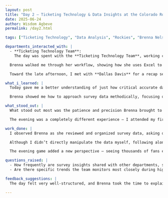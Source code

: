 ```yaml
---
layout: post
title: "Day 2 – Ticketing Technology & Data Insights at the Colorado Rockies"
date: 2025-06-24
author: Wisdom Agbeve
permalink: /day2.html

tags: ["Ticketing Technology", "Data Analysis", "Rockies", "Brenna Nelson"]

departments_interacted_with: |
  - **Ticketing Technology Team**: 
    The day was spent with the **Ticketing Technology Team**, working closely with **Brenna Nelson**. She gave me a detailed look at how survey       data feeds into decision-making across the organization, explaining how each response — from fan satisfaction to entry experiences — is         carefully reviewed and organized.  

  Brenna walked me through her workflow, showing how she uses Excel to sort, filter, and interpret information in ways that help the team identify trends. Watching her work made me realize how much effort goes into ensuring that data stays reliable enough to guide real decisions.  

  Toward the late afternoon, I met with **Dallas Davis** for a recap session, where we reflected on what I had observed and talked briefly about the plan for the next day.

what_i_learned: |
  Today gave me a better understanding of just how critical accurate data is to the fan experience. Survey responses aren’t just collected and stored — they’re actively used to spot patterns, improve services, and anticipate issues before they happen.  

  Brenna showed me how to approach survey data methodically, focusing on consistency and careful validation to make sure nothing is overlooked. I also learned how important it is to think about the fan’s perspective while looking at numbers; every row in a spreadsheet represents a real experience inside the ballpark.

what_stood_out: |
  What stood out most was the patience and precision Brenna brought to her work. She explained why even small formatting errors or mislabeling could throw off a report, which really highlighted how much attention to detail this role demands.  

  The evening was a completely different experience — I attended my first live baseball game as the Rockies played the Dodgers. The energy in the ballpark was electric, and for the first time, I was able to connect what I had learned during the day to what I was seeing around me. Watching fans enjoy the game, moving smoothly through gates, and finding their seats easily made me appreciate how behind-the-scenes work like ticketing technology directly shapes these moments.

work_done: |
  I observed Brenna as she reviewed and organized survey data, asking questions as she explained her reasoning for different steps. She showed me how she uses Excel functions like pivot tables to organize responses and track emerging trends.  

  Although I didn’t directly manipulate the data myself, following along with her process gave me valuable insight into how the team maintains the quality and accuracy of its reports.  

  The evening game added a new perspective — seeing thousands of fans entering the ballpark and enjoying themselves felt like a real-world extension of the data work, showing how operations, technology, and fan experience are all connected.

questions_raised: |
  - How frequently are survey insights shared with other departments, such as PR or operations?  
  - Are there specific trends the team monitors most closely during high-attendance games like Rockies vs. Dodgers?  

feedback_suggestions: |
  The day felt very well-structured, and Brenna took the time to explain not just what she was doing but why it mattered. Seeing a game later the same day made everything feel much more connected — it was a great way to understand how the work we discussed directly supports the fan experience.  

---
```

